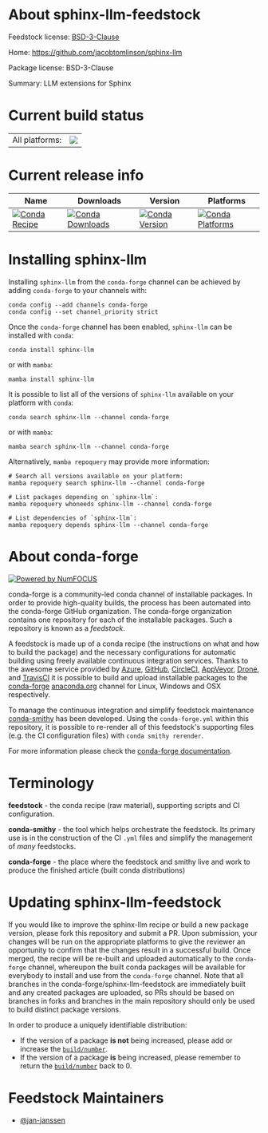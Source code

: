 About sphinx-llm-feedstock
==========================

Feedstock license: [BSD-3-Clause](https://github.com/conda-forge/sphinx-llm-feedstock/blob/main/LICENSE.txt)

Home: https://github.com/jacobtomlinson/sphinx-llm

Package license: BSD-3-Clause

Summary: LLM extensions for Sphinx

Current build status
====================


<table><tr><td>All platforms:</td>
    <td>
      <a href="https://dev.azure.com/conda-forge/feedstock-builds/_build/latest?definitionId=26171&branchName=main">
        <img src="https://dev.azure.com/conda-forge/feedstock-builds/_apis/build/status/sphinx-llm-feedstock?branchName=main">
      </a>
    </td>
  </tr>
</table>

Current release info
====================

| Name | Downloads | Version | Platforms |
| --- | --- | --- | --- |
| [![Conda Recipe](https://img.shields.io/badge/recipe-sphinx--llm-green.svg)](https://anaconda.org/conda-forge/sphinx-llm) | [![Conda Downloads](https://img.shields.io/conda/dn/conda-forge/sphinx-llm.svg)](https://anaconda.org/conda-forge/sphinx-llm) | [![Conda Version](https://img.shields.io/conda/vn/conda-forge/sphinx-llm.svg)](https://anaconda.org/conda-forge/sphinx-llm) | [![Conda Platforms](https://img.shields.io/conda/pn/conda-forge/sphinx-llm.svg)](https://anaconda.org/conda-forge/sphinx-llm) |

Installing sphinx-llm
=====================

Installing `sphinx-llm` from the `conda-forge` channel can be achieved by adding `conda-forge` to your channels with:

```
conda config --add channels conda-forge
conda config --set channel_priority strict
```

Once the `conda-forge` channel has been enabled, `sphinx-llm` can be installed with `conda`:

```
conda install sphinx-llm
```

or with `mamba`:

```
mamba install sphinx-llm
```

It is possible to list all of the versions of `sphinx-llm` available on your platform with `conda`:

```
conda search sphinx-llm --channel conda-forge
```

or with `mamba`:

```
mamba search sphinx-llm --channel conda-forge
```

Alternatively, `mamba repoquery` may provide more information:

```
# Search all versions available on your platform:
mamba repoquery search sphinx-llm --channel conda-forge

# List packages depending on `sphinx-llm`:
mamba repoquery whoneeds sphinx-llm --channel conda-forge

# List dependencies of `sphinx-llm`:
mamba repoquery depends sphinx-llm --channel conda-forge
```


About conda-forge
=================

[![Powered by
NumFOCUS](https://img.shields.io/badge/powered%20by-NumFOCUS-orange.svg?style=flat&colorA=E1523D&colorB=007D8A)](https://numfocus.org)

conda-forge is a community-led conda channel of installable packages.
In order to provide high-quality builds, the process has been automated into the
conda-forge GitHub organization. The conda-forge organization contains one repository
for each of the installable packages. Such a repository is known as a *feedstock*.

A feedstock is made up of a conda recipe (the instructions on what and how to build
the package) and the necessary configurations for automatic building using freely
available continuous integration services. Thanks to the awesome service provided by
[Azure](https://azure.microsoft.com/en-us/services/devops/), [GitHub](https://github.com/),
[CircleCI](https://circleci.com/), [AppVeyor](https://www.appveyor.com/),
[Drone](https://cloud.drone.io/welcome), and [TravisCI](https://travis-ci.com/)
it is possible to build and upload installable packages to the
[conda-forge](https://anaconda.org/conda-forge) [anaconda.org](https://anaconda.org/)
channel for Linux, Windows and OSX respectively.

To manage the continuous integration and simplify feedstock maintenance
[conda-smithy](https://github.com/conda-forge/conda-smithy) has been developed.
Using the ``conda-forge.yml`` within this repository, it is possible to re-render all of
this feedstock's supporting files (e.g. the CI configuration files) with ``conda smithy rerender``.

For more information please check the [conda-forge documentation](https://conda-forge.org/docs/).

Terminology
===========

**feedstock** - the conda recipe (raw material), supporting scripts and CI configuration.

**conda-smithy** - the tool which helps orchestrate the feedstock.
                   Its primary use is in the construction of the CI ``.yml`` files
                   and simplify the management of *many* feedstocks.

**conda-forge** - the place where the feedstock and smithy live and work to
                  produce the finished article (built conda distributions)


Updating sphinx-llm-feedstock
=============================

If you would like to improve the sphinx-llm recipe or build a new
package version, please fork this repository and submit a PR. Upon submission,
your changes will be run on the appropriate platforms to give the reviewer an
opportunity to confirm that the changes result in a successful build. Once
merged, the recipe will be re-built and uploaded automatically to the
`conda-forge` channel, whereupon the built conda packages will be available for
everybody to install and use from the `conda-forge` channel.
Note that all branches in the conda-forge/sphinx-llm-feedstock are
immediately built and any created packages are uploaded, so PRs should be based
on branches in forks and branches in the main repository should only be used to
build distinct package versions.

In order to produce a uniquely identifiable distribution:
 * If the version of a package **is not** being increased, please add or increase
   the [``build/number``](https://docs.conda.io/projects/conda-build/en/latest/resources/define-metadata.html#build-number-and-string).
 * If the version of a package **is** being increased, please remember to return
   the [``build/number``](https://docs.conda.io/projects/conda-build/en/latest/resources/define-metadata.html#build-number-and-string)
   back to 0.

Feedstock Maintainers
=====================

* [@jan-janssen](https://github.com/jan-janssen/)

